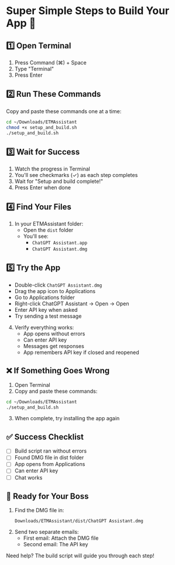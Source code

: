 # Super Simple Steps to Build Your App 🚀

## 1️⃣ Open Terminal
1. Press Command (⌘) + Space
2. Type "Terminal"
3. Press Enter

## 2️⃣ Run These Commands
Copy and paste these commands one at a time:
```bash
cd ~/Downloads/ETMAssistant
chmod +x setup_and_build.sh
./setup_and_build.sh
```

## 3️⃣ Wait for Success
1. Watch the progress in Terminal
2. You'll see checkmarks (✓) as each step completes
3. Wait for "Setup and build complete!"
4. Press Enter when done

## 4️⃣ Find Your Files
1. In your ETMAssistant folder:
   - Open the `dist` folder
   - You'll see:
     - `ChatGPT Assistant.app`
     - `ChatGPT Assistant.dmg`

## 5️⃣ Try the App
   - Double-click `ChatGPT Assistant.dmg`
   - Drag the app icon to Applications
   - Go to Applications folder
   - Right-click ChatGPT Assistant → Open → Open
   - Enter API key when asked
   - Try sending a test message

4. Verify everything works:
   - App opens without errors
   - Can enter API key
   - Messages get responses
   - App remembers API key if closed and reopened

## ❌ If Something Goes Wrong
1. Open Terminal
2. Copy and paste these commands:
```bash
cd ~/Downloads/ETMAssistant
./setup_and_build.sh
```
3. When complete, try installing the app again

## ✅ Success Checklist
- [ ] Build script ran without errors
- [ ] Found DMG file in dist folder
- [ ] App opens from Applications
- [ ] Can enter API key
- [ ] Chat works

## 📝 Ready for Your Boss
1. Find the DMG file in:
   ```
   Downloads/ETMAssistant/dist/ChatGPT Assistant.dmg
   ```
2. Send two separate emails:
   - First email: Attach the DMG file
   - Second email: The API key

Need help? The build script will guide you through each step!
